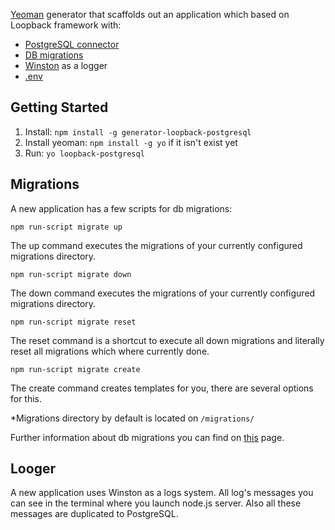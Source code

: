 [Yeoman](http://yeoman.io/) generator that scaffolds out an application which based on Loopback framework with:
- [PostgreSQL connector](https://www.npmjs.com/package/loopback-connector-postgresql)
- [DB migrations](https://www.npmjs.com/package/db-migrate)
- [Winston](https://www.npmjs.com/package/winston) as a logger
- [.env](https://www.npmjs.com/package/dotenv-safe)

## Getting Started
1. Install: `npm install -g generator-loopback-postgresql`
2. Install yeoman: `npm install -g yo` if it isn't exist yet
3. Run: `yo loopback-postgresql`

## Migrations
A new application has a few scripts for db migrations:

```
npm run-script migrate up
```
The up command executes the migrations of your currently configured migrations directory.

```
npm run-script migrate down
```
The down command executes the migrations of your currently configured migrations directory.

```
npm run-script migrate reset
```
The reset command is a shortcut to execute all down migrations and literally reset all migrations which where currently done.

```
npm run-script migrate create
```
The create command creates templates for you, there are several options for this.

*Migrations directory by default is located on `/migrations/`

Further information about db migrations you can find on [this](https://db-migrate.readthedocs.io/en/latest/Getting%20Started/the%20commands/) page.

## Looger
A new application uses Winston as a logs system. 
All log's messages you can see in the terminal where you launch node.js server. 
Also all these messages are duplicated to PostgreSQL. 